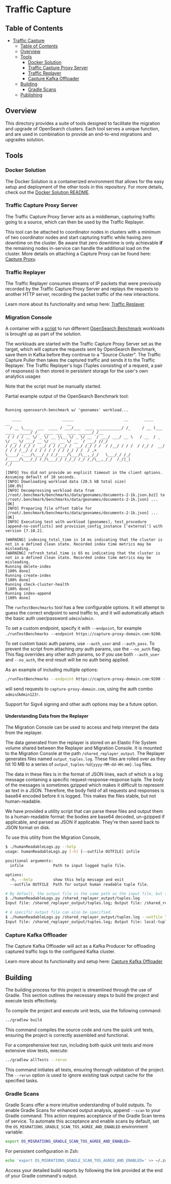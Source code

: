 # Traffic Capture

## Table of Contents

- [Traffic Capture](#traffic-capture)
    - [Table of Contents](#table-of-contents)
    - [Overview](#overview)
    - [Tools](#tools)
        - [Docker Solution](#docker-solution)
        - [Traffic Capture Proxy Server](#traffic-capture-proxy-server)
        - [Traffic Replayer](#traffic-replayer)
        - [Capture Kafka Offloader](#capture-kafka-offloader)
    - [Building](#building)
        - [Gradle Scans](#gradle-scans)
    - [Publishing](#publishing)

## Overview

This directory provides a suite of tools designed to facilitate the migration and upgrade of OpenSearch clusters. 
Each tool serves a unique function, and are used in combination to provide an end-to-end migrations and upgrades solution.

## Tools

### Docker Solution

The Docker Solution is a containerized environment that allows for the easy setup and deployment of the other tools in this repository.
For more details, check out the [Docker Solution README](dockerSolution/README.md).

### Traffic Capture Proxy Server

The Traffic Capture Proxy Server acts as a middleman, capturing traffic going to a source, which can then be used by the Traffic Replayer.

This tool can be attached to coordinator nodes in clusters with a minimum of two coordinator nodes and start capturing traffic
while having zero downtime on the cluster. Be aware that zero downtime is only achievable **if** the remaining nodes in-service can handle the additional load on the cluster. 
More details on attaching a Capture Proxy can be found here: [Capture Proxy](trafficCaptureProxyServer/README.md).

### Traffic Replayer

The Traffic Replayer consumes streams of IP packets that were previously recorded by the Traffic Capture Proxy Server and replays the requests to another HTTP
server, recording the packet traffic of the new interactions.

Learn more about its functionality and setup here: [Traffic Replayer](trafficReplayer/README.md)

### Migration Console

A container with a [script](dockerSolution/src/main/docker/elasticsearchTestConsole/runTestBenchmarks.sh) to run different [OpenSearch Benchmark](https://github.com/opensearch-project/opensearch-benchmark) workloads
is brought up as part of the solution.

The workloads are started with the Traffic Capture Proxy Server set as the target, which will capture the requests sent by OpenSearch Benchmark,
save them in Kafka before they continue to a "Source Cluster".
The Traffic Capture Puller then takes the captured traffic and sends it to the Traffic Replayer.
The Traffic Replayer's logs (Tuples consisting of a request, a pair of responses) is then stored in persistent storage for the user's own analytics usages

Note that the script must be manually started.

Partial example output of the OpenSearch Benchmark tool:

```

Running opensearch-benchmark w/ 'geonames' workload...

   ____                  _____                      __       ____                  __                         __
  / __ \____  ___  ____ / ___/___  ____ ___________/ /_     / __ )___  ____  _____/ /_  ____ ___  ____ ______/ /__
 / / / / __ \/ _ \/ __ \\__ \/ _ \/ __ `/ ___/ ___/ __ \   / __  / _ \/ __ \/ ___/ __ \/ __ `__ \/ __ `/ ___/ //_/
/ /_/ / /_/ /  __/ / / /__/ /  __/ /_/ / /  / /__/ / / /  / /_/ /  __/ / / / /__/ / / / / / / / / /_/ / /  / ,<
\____/ .___/\___/_/ /_/____/\___/\__,_/_/   \___/_/ /_/  /_____/\___/_/ /_/\___/_/ /_/_/ /_/ /_/\__,_/_/  /_/|_|
/_/

[INFO] You did not provide an explicit timeout in the client options. Assuming default of 10 seconds.
[INFO] Downloading workload data (20.5 kB total size)                             [100.0%]
[INFO] Decompressing workload data from [/root/.benchmark/benchmarks/data/geonames/documents-2-1k.json.bz2] to [/root/.benchmark/benchmarks/data/geonames/documents-2-1k.json] ... [OK]
[INFO] Preparing file offset table for [/root/.benchmark/benchmarks/data/geonames/documents-2-1k.json] ... [OK]
[INFO] Executing test with workload [geonames], test_procedure [append-no-conflicts] and provision_config_instance ['external'] with version [7.10.2].

[WARNING] indexing_total_time is 14 ms indicating that the cluster is not in a defined clean state. Recorded index time metrics may be misleading.
[WARNING] refresh_total_time is 65 ms indicating that the cluster is not in a defined clean state. Recorded index time metrics may be misleading.
Running delete-index                                                           [100% done]
Running create-index                                                           [100% done]
Running check-cluster-health                                                   [100% done]
Running index-append                                                           [100% done]
```

The `runTestBenchmarks` tool has a few configurable options. It will attempt to guess the correct endpoint to send traffic to,
and it will automatically attach the basic auth user/password `admin`/`admin`.

To set a custom endpoint, specify it with `--endpoint`, for example `./runTestBenchmarks --endpoint https://capture-proxy-domain.com:9200`.

To set custom basic auth params, use `--auth_user` and `--auth_pass`. To prevent the script from attaching _any_ auth params, use the `--no_auth` flag.
This flag overrides any other auth params, so if you use both `--auth_user` and `--no_auth`, the end result will be no auth being applied.

As an example of including multiple options:
```sh
./runTestBenchmarks --endpoint https://capture-proxy-domain.com:9200 --auth_pass Admin123!
```

will send requests to `capture-proxy-domain.com`, using the auth combo `admin`/`Admin123!`.

Support for Sigv4 signing and other auth options may be a future option.

#### Understanding Data from the Replayer

The Migration Console can be used to access and help interpret the data from the replayer.

The data generated from the replayer is stored on an Elastic File System volume shared between the Replayer and Migration Console.
It is mounted to the Migration Console at the path `/shared_replayer_output`. The Replayer generates files named `output_tuples.log`.
These files are rolled over as they hit 10 MB to a series of `output_tuples-%d{yyyy-MM-dd-HH:mm}.log` files.

The data in these files is in the format of JSON lines, each of which is a log message containing a specific request-response-response tuple.
The body of the messages is sometimes gzipped which makes it difficult to represent as text in a JSON. Therefore, the body field of all requests
and responses is base64 encoded before it is logged. This makes the files stable, but not human-readable.

We have provided a utility script that can parse these files and output them to a human-readable format: the bodies are
base64 decoded, un-gzipped if applicable, and parsed as JSON if applicable. They're then saved back to JSON format on disk.

To use this utility from the Migration Console,
```sh
$ ./humanReadableLogs.py --help
usage: humanReadableLogs.py [-h] [--outfile OUTFILE] infile

positional arguments:
  infile             Path to input logged tuple file.

options:
  -h, --help         show this help message and exit
  --outfile OUTFILE  Path for output human readable tuple file.

# By default, the output file is the same path as the input file, but the file name is prefixed with `readable-`.
$ ./humanReadableLogs.py /shared_replayer_output/tuples.log
Input file: /shared_replayer_output/tuples.log; Output file: /shared_replayer_output/readable-tuples.log

# A specific output file can also be specified.
$ ./humanReadableLogs.py /shared_replayer_output/tuples.log --outfile local-tuples.log
Input file: /shared_replayer_output/tuples.log; Output file: local-tuples.log
```

### Capture Kafka Offloader

The Capture Kafka Offloader will act as a Kafka Producer for offloading captured traffic logs to the configured Kafka cluster.

Learn more about its functionality and setup here: [Capture Kafka Offloader](captureKafkaOffloader/README.md)

## Building

The building process for this project is streamlined through the use of Gradle. This section outlines the necessary steps to build the project and execute tests effectively.

To compile the project and execute unit tests, use the following command:

```sh
../gradlew build
```

This command compiles the source code and runs the quick unit tests, ensuring the project is correctly assembled and functional.

For a comprehensive test run, including both quick unit tests and more extensive slow tests, execute:

```sh
../gradlew allTests --rerun
```

This command initiates all tests, ensuring thorough validation of the project. The `--rerun` option is used to ignore existing task output cache for the specified tasks.

### Gradle Scans

Gradle Scans offer a more intuitive understanding of build outputs. To enable Gradle Scans for enhanced output analysis, append `--scan` to your Gradle command.
This action requires acceptance of the Gradle Scan terms of service.
To automate this acceptance and enable scans by default, set the `OS_MIGRATIONS_GRADLE_SCAN_TOS_AGREE_AND_ENABLED` environment variable:

```sh
export OS_MIGRATIONS_GRADLE_SCAN_TOS_AGREE_AND_ENABLED=
```

For persistent configuration in Zsh:

```sh
echo 'export OS_MIGRATIONS_GRADLE_SCAN_TOS_AGREE_AND_ENABLED=' >> ~/.zshrc
```

Access your detailed build reports by following the link provided at the end of your Gradle command's output.

